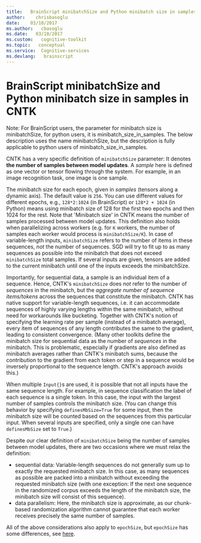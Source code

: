 ```yaml
---
title:   BrainScript minibatchSize and Python minibatch size in samples in CNTK
author:    chrisbasoglu
date:    03/10/2017
ms.author:   cbasoglu
ms.date:   03/10/2017
ms.custom:   cognitive-toolkit
ms.topic:   conceptual
ms.service:  Cognitive-services
ms.devlang:   brainscript
---
```


# BrainScript minibatchSize and Python minibatch size in samples in CNTK

Note: For BrainScript users, the parameter for minibatch size is minibatchSize, for python users, it is minibatch_size_in_samples.  The below description uses the name minibatchSize, but the description is fully applicable to python users of minibatch_size_in_samples.

CNTK has a very specific definition of `minibatchSize` parameter: It denotes **the number of samples between model updates**.
A *sample* here is defined as one vector or tensor flowing through the system.
For example, in an image recognition task, one image is one sample.

The minibatch size for each epoch, given in *samples* (tensors along a dynamic axis). The default value is `256`. You can use different values for different epochs, e.g., `128*2:1024` (in BrainScript) or `128*2 + 1024` (in Python) means using minibatch size of 128 for the first two epochs and then 1024 for the rest.
Note that 'Minibatch size' in CNTK means the number of samples processed between model updates. This definition also holds when parallelizing across workers (e.g. for `K` workers, 
the number of samples each worker would process is `minibatchSize/K`).
In case of variable-length inputs, `minibatchSize` refers to the number of items in these sequences,
*not* the number of sequences.
SGD will try to fit up to as many sequences as possible into the minibatch that does not exceed `minibatchSize` total samples.
If several inputs are given, tensors are added to the current minibatch until one of the inputs exceeds the minibatchSize.


Importantly, for sequential data, a sample is an individual item of a sequence.
Hence, CNTK's `minibatchSize` does *not* refer to the
number of *sequences* in the minibatch,
but the *aggregate number of sequence items/tokens* across the sequences that constitute the minibatch.
CNTK has native support for variable-length sequences, i.e. it can accommodate
sequences of highly varying lengths within the same minibatch, without need for workarounds like bucketing.
Together with CNTK's notion of specifying the learning rate per sample (instead of a minibatch average),
every item of sequences of any length contributes the same to the gradient,
leading to consistent convergence.
(Many other toolkits define the minibatch size for sequential data as the number of *sequences*
in the minibatch.
This is problematic, especially if gradients are also defined as minibatch averages rather than
CNTK's minibatch sums, because the contribution to the gradient from each token or step in a sequence
would be inversely proportional to the sequence length. CNTK's approach avoids this.)

When multiple `Input{}`s are used, it is possible that not all inputs have the same sequence length.
For example, in sequence classification the label of each sequence is a single token.
In this case, the input with the largest number of samples controls the minibatch size. (You can change this behavior by specifying `definesMbSize=True` for some input, then the minibatch size will be counted based on the sequences from this particular input. When several inputs are specified, only a single one can have `definesMbSize` set to `True`.)

Despite our clear definition of `minibatchSize` being the number of samples between model updates,
there are two occasions where we must relax the definition:
* sequential data: Variable-length sequences do not generally sum up to exactly the requested
minibatch size. In this case, as many sequences as possible are packed into a minibatch without exceeding the requested
minibatch size (with one exception: If the next one sequence in the randomized corpus exceeds the
length of the minibatch size, the minibatch size will consist of this sequence).
* data parallelism: Here, the minibatch size is approximate, as our chunk-based randomization algorithm cannot guarantee
that each worker receives precisely the same number of samples.

All of the above considerations also apply to `epochSize`, but `epochSize` has some differences, see [here](./BrainScript-epochSize-and-Python-epoch_size-in-CNTK.md).

